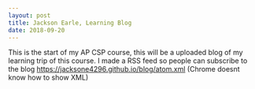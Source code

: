 ```yaml
---
layout: post
title: Jackson Earle, Learning Blog
date: 2018-09-20
---
```


This is the start of my AP CSP course, this will be a uploaded blog of my learning trip of this course. I made a RSS feed so people can subscribe to the blog https://jacksone4296.github.io/blog/atom.xml (Chrome doesnt know how to show XML)
